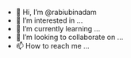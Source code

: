 - 👋 Hi, I’m @rabiubinadam
- 👀 I’m interested in ...
- 🌱 I’m currently learning ...
- 💞️ I’m looking to collaborate on ...
- 📫 How to reach me ...

<!---
rabiubinadam/rabiubinadam is a ✨ special ✨ repository because its `README.md` (this file) appears on your GitHub profile.
You can click the Preview link to take a look at your changes.
--->
